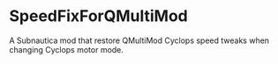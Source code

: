 # SpeedFixForQMultiMod
A Subnautica mod that restore QMultiMod Cyclops speed tweaks when changing Cyclops motor mode.
